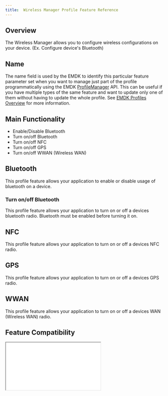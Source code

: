 ```yaml
---
title:  Wireless Manager Profile Feature Reference
---
```


## Overview

The Wireless Manager allows you to configure wireless configurations on your device. (Ex. Configure device's Bluetooth)  

## Name
The name field is used by the EMDK to identify this particular feature parameter set when you want to manage just part of the profile programmatically using the EMDK [ProfileManager](../../../api/core/ProfileManager) API. This can be useful if you have multiple types of the same feature and want to update only one of them without having to update the whole profile. See [EMDK Profiles Overview](../usingwizard) for more information.

## Main Functionality

* Enable/Disable Bluetooth
* Turn on/off Bluetooth
* Turn on/off NFC
* Turn on/off GPS
* Turn on/off WWAN (Wireless WAN)


## Bluetooth
This profile feature allows your application to enable or disable usage of bluetooth on a device.

### Turn on/off Bluetooth
This profile feature allows your application to turn on or off a devices bluetooth radio. Bluetooth must be enabled
before turning it on.

## NFC
This profile feature allows your application to turn on or off a devices NFC radio.

## GPS
This profile feature allows your application to turn on or off a devices GPS radio.

## WWAN 
This profile feature allows your application to turn on or off a devices WAN (Wireless WAN) radio.


## Feature Compatibility

<iframe src="compare.html#mx=4.3&csp=WirelessMgr&os=All&embed=true"></iframe> 



